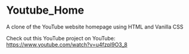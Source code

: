 # Youtube_Home
A clone of the YouTube website homepage using HTML and Vanilla CSS

Check out this YouTube project on YouTube: https://www.youtube.com/watch?v=u4fzpl9O3_8
